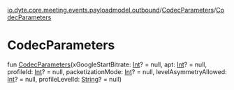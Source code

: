 [io.dyte.core.meeting.events.payloadmodel.outbound](../index.md)/[CodecParameters](index.md)/[CodecParameters](-codec-parameters.md)

# CodecParameters


fun [CodecParameters](-codec-parameters.md)(xGoogleStartBitrate: [Int](https://kotlinlang.org/api/latest/jvm/stdlib/kotlin/-int/index.html)? = null, apt: [Int](https://kotlinlang.org/api/latest/jvm/stdlib/kotlin/-int/index.html)? = null, profileId: [Int](https://kotlinlang.org/api/latest/jvm/stdlib/kotlin/-int/index.html)? = null, packetizationMode: [Int](https://kotlinlang.org/api/latest/jvm/stdlib/kotlin/-int/index.html)? = null, levelAsymmetryAllowed: [Int](https://kotlinlang.org/api/latest/jvm/stdlib/kotlin/-int/index.html)? = null, profileLevelId: [String](https://kotlinlang.org/api/latest/jvm/stdlib/kotlin/-string/index.html)? = null)

